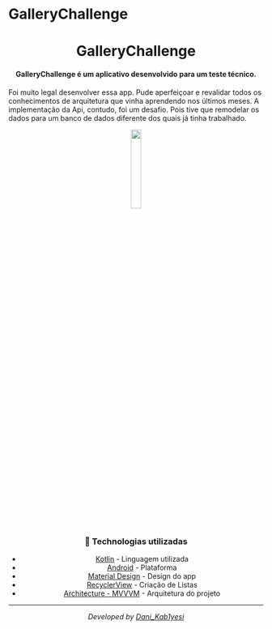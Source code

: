 # GalleryChallenge

<div  align="center">
<!-- Top Image and Title -->
<h1>
GalleryChallenge
</h1>
<!-- Subtitle/Description -->
<h4>GalleryChallenge é um aplicativo desenvolvido para um teste técnico. </h4>
  <p align="left">
  Foi muito legal desenvolver essa app. Pude aperfeiçoar e revalidar todos os conhecimentos de arquitetura que vinha aprendendo nos últimos meses. A implementação da Api, contudo, foi um desafio. Pois tive que remodelar os dados para um banco de dados diferente dos quais já tinha trabalhado.
  </p>
  <img  width="20%"  src="https://i.imgur.com/vm32g1h.jpg">
<p>
  
  
  
  


### :rocket: Technologias utilizadas
- [Kotlin](https://kotlinlang.org) - Linguagem utilizada
- [Android](https://developer.android.com) - Plataforma
- [Material Design](https://material.io/design) - Design do app
- [RecyclerView](https://developer.android.com/guide/topics/ui/layout/recyclerview) - Criação de Listas
- [Architecture - MVVVM](https://developer.android.com/jetpack/guide) - Arquitetura do projeto

---

<div align="center">
<p><i>Developed by <a href="https://www.linkedin.com/in/daniel-matos1/">Dani_Kab1yesi</i></p>
</div>
<p>

